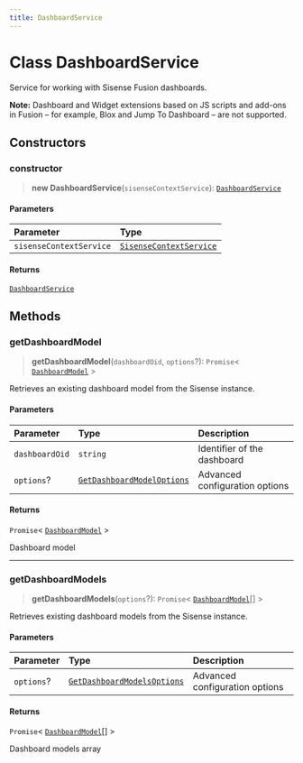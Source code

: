 ```yaml
---
title: DashboardService
---
```


# Class DashboardService <Badge type="fusionEmbed" text="Fusion Embed" />

Service for working with Sisense Fusion dashboards.

**Note:** Dashboard and Widget extensions based on JS scripts and add-ons in Fusion – for example, Blox and Jump To Dashboard – are not supported.

## Constructors

### constructor

> **new DashboardService**(`sisenseContextService`): [`DashboardService`](class.DashboardService.md)

#### Parameters

| Parameter | Type |
| :------ | :------ |
| `sisenseContextService` | [`SisenseContextService`](../contexts/class.SisenseContextService.md) |

#### Returns

[`DashboardService`](class.DashboardService.md)

## Methods

### getDashboardModel

> **getDashboardModel**(`dashboardOid`, `options`?): `Promise`\< [`DashboardModel`](interface.DashboardModel.md) \>

Retrieves an existing dashboard model from the Sisense instance.

#### Parameters

| Parameter | Type | Description |
| :------ | :------ | :------ |
| `dashboardOid` | `string` | Identifier of the dashboard |
| `options`? | [`GetDashboardModelOptions`](../interfaces/interface.GetDashboardModelOptions.md) | Advanced configuration options |

#### Returns

`Promise`\< [`DashboardModel`](interface.DashboardModel.md) \>

Dashboard model

***

### getDashboardModels

> **getDashboardModels**(`options`?): `Promise`\< [`DashboardModel`](interface.DashboardModel.md)[] \>

Retrieves existing dashboard models from the Sisense instance.

#### Parameters

| Parameter | Type | Description |
| :------ | :------ | :------ |
| `options`? | [`GetDashboardModelsOptions`](../interfaces/interface.GetDashboardModelsOptions.md) | Advanced configuration options |

#### Returns

`Promise`\< [`DashboardModel`](interface.DashboardModel.md)[] \>

Dashboard models array
